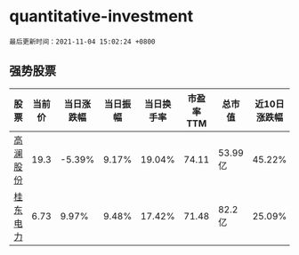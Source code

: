 # quantitative-investment

`最后更新时间：2021-11-04 15:02:24 +0800`

## 强势股票

|股票|当前价|当日涨跌幅|当日振幅|当日换手率|市盈率TTM|总市值|近10日涨跌幅|
|----|----|----|----|----|----|----|----|
|[高澜股份](https://xueqiu.com/S/SZ300499)|19.3|-5.39%|9.17%|19.04%|74.11|53.99亿|45.22%|
|[桂东电力](https://xueqiu.com/S/SH600310)|6.73|9.97%|9.48%|17.42%|71.48|82.2亿|25.09%|
